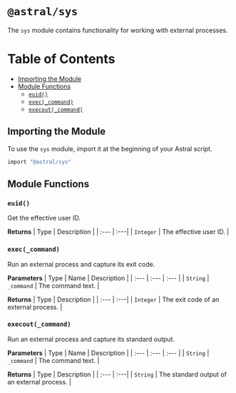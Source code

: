 # `@astral/sys`

The `sys` module contains functionality for working with external processes.

# Table of Contents

- [Importing the Module](#importing-the-module)
- [Module Functions](#module-functions)
  - [`euid()`](#euid)
  - [`exec(_command)`](#exec_command)
  - [`execout(_command)`](#execout_command)

## Importing the Module

To use the `sys` module, import it at the beginning of your Astral script.

```ruby
import "@astral/sys"
```

## Module Functions

### `euid()`

Get the effective user ID.

**Returns**
| Type | Description |
| :--- | :---|
| `Integer` | The effective user ID. |


### `exec(_command)`

Run an external process and capture its exit code.

**Parameters**
| Type | Name | Description |
| :--- | :--- | :--- |
| `String` | `_command` | The command text. |

**Returns**
| Type | Description |
| :--- | :---|
| `Integer` | The exit code of an external process. |

### `execout(_command)`

Run an external process and capture its standard output.

**Parameters**
| Type | Name | Description |
| :--- | :--- | :--- |
| `String` | `_command` | The command text. |

**Returns**
| Type | Description |
| :--- | :---|
| `String` | The standard output of an external process. |
